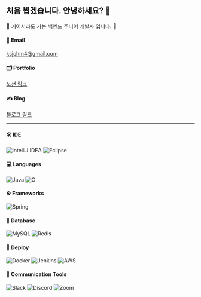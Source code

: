 ## 처음 뵙겠습니다. 안녕하세요? 👋



🐢 기어서라도 가는 백엔드 주니어 개발자 입니다. 🐢

#### 📧 Email
ksjchm4@gmail.com

#### 🗂️ Portfolio
[노션 링크](https://rlackdals.notion.site/1bbf05376b354c6dbbd56eb98544b297?pvs=4)

#### ✍️ Blog
[블로그 링크](https://rlackdals.tistory.com/)

---

#### 🛠️ IDE
![IntelliJ IDEA](https://img.shields.io/badge/IntelliJ_IDEA-000000.svg?style=for-the-badge&logo=intellij-idea&logoColor=white)
![Eclipse](https://img.shields.io/badge/Eclipse-2C2255?style=for-the-badge&logo=eclipse&logoColor=white)

#### 💻 Languages
![Java](https://img.shields.io/badge/Java-ED8B00?style=for-the-badge&logo=openjdk&logoColor=white)
![C](https://img.shields.io/badge/C-00599C?style=for-the-badge&logo=c&logoColor=white)

#### ⚙️ Frameworks
![Spring](https://img.shields.io/badge/Spring-6DB33F?style=for-the-badge&logo=spring&logoColor=white)

#### 📂 Database
![MySQL](https://img.shields.io/badge/MySQL-00000F?style=for-the-badge&logo=mysql&logoColor=white)
![Redis](https://img.shields.io/badge/Redis-%23DD0031.svg?&style=for-the-badge&logo=redis&logoColor=white)

#### 🚀 Deploy
![Docker](https://img.shields.io/badge/Docker-%230db7ed.svg?style=for-the-badge&logo=docker&logoColor=white)
![Jenkins](https://img.shields.io/badge/Jenkins-D24939?style=for-the-badge&logo=jenkins&logoColor=white)
![AWS](https://img.shields.io/badge/Amazon_AWS-FF9900?style=for-the-badge&logo=amazonaws&logoColor=white)

#### 💬 Communication Tools
![Slack](https://img.shields.io/badge/Slack-4A154B?style=for-the-badge&logo=slack&logoColor=white)
![Discord](https://img.shields.io/badge/Discord-7289DA?style=for-the-badge&logo=discord&logoColor=white)
![Zoom](https://img.shields.io/badge/Zoom-2D8CFF?style=for-the-badge&logo=zoom&logoColor=white)






